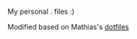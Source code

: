 My personal . files :)

Modified based on Mathias's [dotfiles](https://github.com/mathiasbynens/dotfiles.git)
